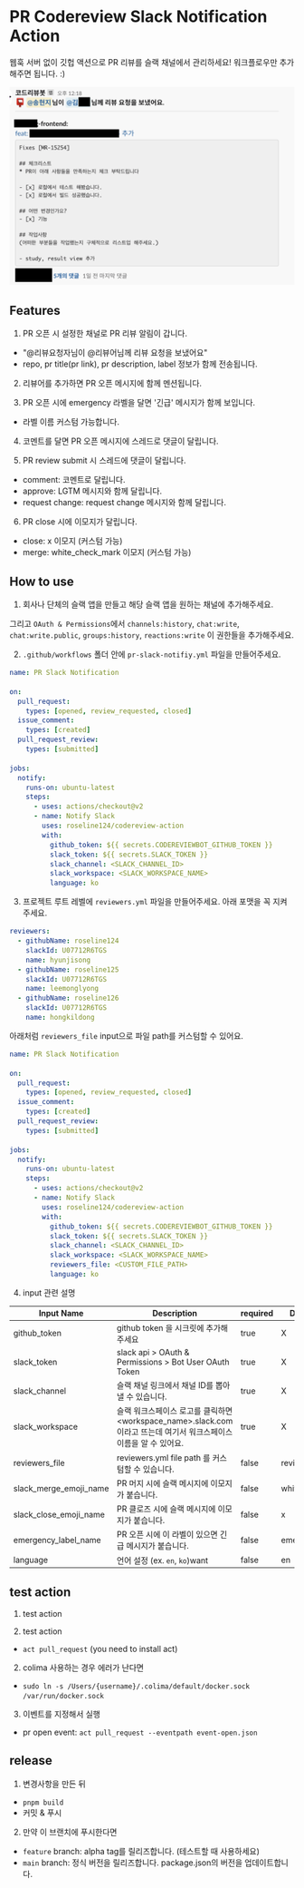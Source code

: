 # PR Codereview Slack Notification Action

웹훅 서버 없이 깃헙 액션으로 PR 리뷰를 슬랙 채널에서 관리하세요!
워크플로우만 추가해주면 됩니다. :)

![Preview Image](images/preview.png)

## Features

1. PR 오픈 시 설정한 채널로 PR 리뷰 알림이 갑니다.

- "@리뷰요청자님이 @리뷰어님께 리뷰 요청을 보냈어요"
- repo, pr title(pr link), pr description, label 정보가 함께 전송됩니다.

2. 리뷰어를 추가하면 PR 오픈 메시지에 함께 멘션됩니다.

3. PR 오픈 시에 emergency 라벨을 달면 '긴급' 메시지가 함께 보입니다.

- 라벨 이름 커스텀 가능합니다.

4. 코멘트를 달면 PR 오픈 메시지에 스레드로 댓글이 달립니다.

5. PR review submit 시 스레드에 댓글이 달립니다.

- comment: 코멘트로 달립니다.
- approve: LGTM 메시지와 함께 달립니다.
- request change: request change 메시지와 함께 달립니다.

6. PR close 시에 이모지가 달립니다.

- close: x 이모지 (커스텀 가능)
- merge: white_check_mark 이모지 (커스텀 가능)

## How to use

1. 회사나 단체의 슬랙 앱을 만들고 해당 슬랙 앱을 원하는 채널에 추가해주세요.

그리고 `OAuth & Permissions`에서 `channels:history`, `chat:write`, `chat:write.public`, `groups:history`, `reactions:write` 이 권한들을 추가해주세요.

2. `.github/workflows` 폴더 안에 `pr-slack-notifiy.yml` 파일을 만들어주세요.

```yml
name: PR Slack Notification

on:
  pull_request:
    types: [opened, review_requested, closed]
  issue_comment:
    types: [created]
  pull_request_review:
    types: [submitted]

jobs:
  notify:
    runs-on: ubuntu-latest
    steps:
      - uses: actions/checkout@v2
      - name: Notify Slack
        uses: roseline124/codereview-action
        with:
          github_token: ${{ secrets.CODEREVIEWBOT_GITHUB_TOKEN }}
          slack_token: ${{ secrets.SLACK_TOKEN }}
          slack_channel: <SLACK_CHANNEL_ID>
          slack_workspace: <SLACK_WORKSPACE_NAME>
          language: ko
```

3. 프로젝트 루트 레벨에 `reviewers.yml` 파일을 만들어주세요. 아래 포맷을 꼭 지켜주세요.

```yml
reviewers:
  - githubName: roseline124
    slackId: U07712R6TGS
    name: hyunjisong
  - githubName: roseline125
    slackId: U07712R6TGS
    name: leemonglyong
  - githubName: roseline126
    slackId: U07712R6TGS
    name: hongkildong
```

아래처럼 `reviewers_file` input으로 파일 path를 커스텀할 수 있어요.

```yml
name: PR Slack Notification

on:
  pull_request:
    types: [opened, review_requested, closed]
  issue_comment:
    types: [created]
  pull_request_review:
    types: [submitted]

jobs:
  notify:
    runs-on: ubuntu-latest
    steps:
      - uses: actions/checkout@v2
      - name: Notify Slack
        uses: roseline124/codereview-action
        with:
          github_token: ${{ secrets.CODEREVIEWBOT_GITHUB_TOKEN }}
          slack_token: ${{ secrets.SLACK_TOKEN }}
          slack_channel: <SLACK_CHANNEL_ID>
          slack_workspace: <SLACK_WORKSPACE_NAME>
          reviewers_file: <CUSTOM_FILE_PATH>
          language: ko
```

4. input 관련 설명

| Input Name             | Description                                                                                                         | required | Default Value    |
| ---------------------- | ------------------------------------------------------------------------------------------------------------------- | -------- | ---------------- |
| github_token           | github token 을 시크릿에 추가해주세요                                                                               | true     | X                |
| slack_token            | slack api > OAuth & Permissions > Bot User OAuth Token                                                              | true     | X                |
| slack_channel          | 슬랙 채널 링크에서 채널 ID를 뽑아낼 수 있습니다.                                                                    | true     | X                |
| slack_workspace        | 슬랙 워크스페이스 로고를 클릭하면 <workspace_name>.slack.com 이라고 뜨는데 여기서 워크스페이스 이름을 알 수 있어요. | true     | X                |
| reviewers_file         | reviewers.yml file path 를 커스텀할 수 있습니다.                                                                    | false    | reviewers.yml    |
| slack_merge_emoji_name | PR 머지 시에 슬랙 메시지에 이모지가 붙습니다.                                                                       | false    | white_check_mark |
| slack_close_emoji_name | PR 클로즈 시에 슬랙 메시지에 이모지가 붙습니다.                                                                     | false    | x                |
| emergency_label_name   | PR 오픈 시에 이 라벨이 있으면 긴급 메시지가 붙습니다.                                                               | false    | emergency        |
| language               | 언어 설정 (ex. `en`, `ko`)want                                                                                      | false    | en               |

## test action

1. test action

1. test action

- `act pull_request` (you need to install act)

2. colima 사용하는 경우 에러가 난다면

- `sudo ln -s /Users/{username}/.colima/default/docker.sock /var/run/docker.sock`

3. 이벤트를 지정해서 실행

- pr open event: `act pull_request --eventpath event-open.json`

## release

1. 변경사항을 만든 뒤

- `pnpm build`
- 커밋 & 푸시

2. 만약 이 브랜치에 푸시한다면

- `feature` branch: alpha tag를 릴리즈합니다. (테스트할 때 사용하세요)
- `main` branch: 정식 버전을 릴리즈합니다. package.json의 버전을 업데이트합니다.
